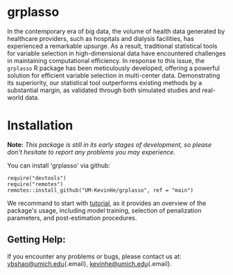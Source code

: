 # grplasso

In the contemporary era of big data, the volume of health data generated by healthcare providers, such as hospitals and dialysis facilities, has experienced a remarkable upsurge. As a result, traditional statistical tools for variable selection in high-dimensional data have encountered challenges in maintaining computational efficiency. In response to this issue, the `grplasso` R package has been meticulously developed, offering a powerful solution for efficient variable selection in multi-center data. Demonstrating its superiority, our statistical tool outperforms existing methods by a substantial margin, as validated through both simulated studies and real-world data.

# Installation

**Note:** *This package is still in its early stages of development, so please don't hesitate to report any problems you may experience.* 

You can install 'grplasso' via github:

    require("devtools")
    require("remotes")
    remotes::install_github("UM-KevinHe/grplasso", ref = "main")

We recommand to start with <a href="https://um-kevinhe.github.io/grplasso/articles/grplasso.html" target="_blank">tutorial</a>, as it provides an overview of the package's usage, including model training, selection of penalization parameters, and post-estimation procedures.


## Getting Help:

If you encounter any problems or bugs, please contact us at: [ybshao\@umich.edu](mailto:ybshao@umich.edu){.email},
[kevinhe\@umich.edu](mailto:kevinhe@umich.edu){.email}.
